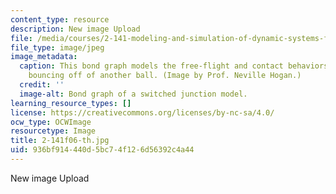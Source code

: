 ```yaml
---
content_type: resource
description: New image Upload
file: /media/courses/2-141-modeling-and-simulation-of-dynamic-systems-fall-2006/936bf914440d5bc74f126d56392c4a44_2-141f06-th.jpg
file_type: image/jpeg
image_metadata:
  caption: This bond graph models the free-flight and contact behaviors of a ball
    bouncing off of another ball. (Image by Prof. Neville Hogan.)
  credit: ''
  image-alt: Bond graph of a switched junction model.
learning_resource_types: []
license: https://creativecommons.org/licenses/by-nc-sa/4.0/
ocw_type: OCWImage
resourcetype: Image
title: 2-141f06-th.jpg
uid: 936bf914-440d-5bc7-4f12-6d56392c4a44
---
```

New image Upload